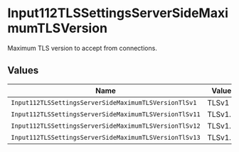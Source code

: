 # Input112TLSSettingsServerSideMaximumTLSVersion

Maximum TLS version to accept from connections.


## Values

| Name                                                   | Value                                                  |
| ------------------------------------------------------ | ------------------------------------------------------ |
| `Input112TLSSettingsServerSideMaximumTLSVersionTlSv1`  | TLSv1                                                  |
| `Input112TLSSettingsServerSideMaximumTLSVersionTlSv11` | TLSv1.1                                                |
| `Input112TLSSettingsServerSideMaximumTLSVersionTlSv12` | TLSv1.2                                                |
| `Input112TLSSettingsServerSideMaximumTLSVersionTlSv13` | TLSv1.3                                                |